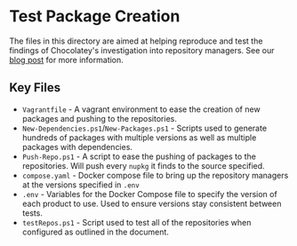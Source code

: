 # Test Package Creation

The files in this directory are aimed at helping reproduce and test the findings of Chocolatey's investigation into repository managers. See our [blog post](https://blog.chocolatey.org/2025/02/repository-search-queries/) for more information.

## Key Files

- `Vagrantfile` - A vagrant environment to ease the creation of new packages and pushing to the repositories.
- `New-Dependencies.ps1`/`New-Packages.ps1` - Scripts used to generate hundreds of packages with multiple versions as well as multiple packages with dependencies.
- `Push-Repo.ps1` - A script to ease the pushing of packages to the repositories. Will push every `nupkg` it finds to the source specified.
- `compose.yaml` - Docker compose file to bring up the repository managers at the versions specified in `.env`
- `.env` - Variables for the Docker Compose file to specify the version of each product to use. Used to ensure versions stay consistent between tests.
- `testRepos.ps1` - Script used to test all of the repositories when configured as outlined in the document.

